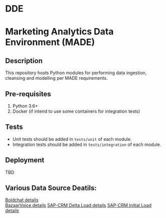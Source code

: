 # DDE
# Marketing Analytics Data Environment (MADE)

## Description
This repository hosts Python modules for performing data ingestion, cleansing and modelling per MADE requirements.

## Pre-requisites
1. Python 3.6+
2. Docker (if intend to use some containers for integration tests)

## Tests
- Unit tests should be added in `tests/unit` of each module.
- Integration tests should be added in `tests/integration` of each module.

## Deployment
TBD

## Various Data Source Deatils:
 [Boldchat details](Boldchat_README.md) <br />
 [BazaarVoice details](Bazaarvoice_README.md)
 [SAP-CRM Delta Load details](delta_load_README.md)
 [SAP-CRM Initial Load details](initial_load_README.md)
